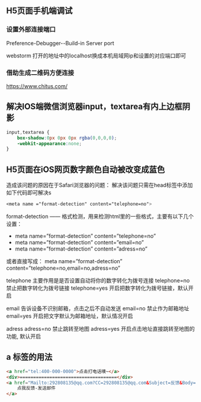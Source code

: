 ## H5页面手机端调试
### 设置外部连接端口
Preference-Debugger--Build-in Server port

webstorm 打开的地址中的localhost换成本机局域网ip和设置的对应端口即可 

### 借助生成二维码方便连接
https://www.chitus.com/


## 解决IOS端微信浏览器input，textarea有内上边框阴影
```css
input,textarea {
    box-shadow:0px 0px 0px rgba(0,0,0,0); 
    -webkit-appearance:none;
}
```

## H5页面在iOS网页数字颜色自动被改变成蓝色
造成该问题的原因在于Safari浏览器的问题：
解决该问题只需在head标签中添加如下代码即可解决s
```css
<meta name ="format-detection" content="telephone=no">
```
format-detection —— 格式检测，用来检测html里的一些格式，主要有以下几个设置：
- meta name=”format-detection” content=”telephone=no”
- meta name=”format-detection” content=”email=no”
- meta name=”format-detection” content=”adress=no”

或者直接写成：
meta name=”format-detection” content=”telephone=no,email=no,adress=no”

telephone
主要作用是是否设置自动将你的数字转化为拨号连接
telephone=no 禁止把数字转化为拨号链接
telephone=yes 开启把数字转化为拨号链接，默认开启

email
告诉设备不识别邮箱，点击之后不自动发送
email=no 禁止作为邮箱地址
email=yes 开启把文字默认为邮箱地址，默认情况开启

adress
adress=no 禁止跳转至地图
adress=yes 开启点击地址直接跳转至地图的功能, 默认开启

## a 标签的用法
```html
<a href="tel:400-000-0000">点击打电话噢~</a>
<div>====================================</div>
<a href="Mailto:292808135@qq.com?CC=292808135@qq.com&Subject=反馈&Body=花式求喷~%0A您的不满就是我们的动力！">
    点我反馈-发送邮件
</a>
```
